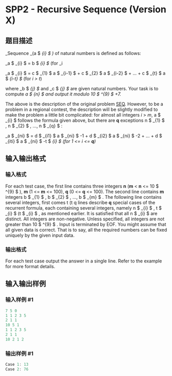 # SPP2 - Recursive Sequence (Version X)

## 题目描述

_Sequence _(a $ _{i} $ )_ of natural numbers is defined as follows:

_a $ _{i} $ = b $ _{i} $_ (for _i 

_a $ _{i} $ = c $ _{1} $ a $ _{i-1} $ + c $ _{2} $ a $ _{i-2} $ + ... + c $ _{t} $ a $ _{i-t} $_ (for _i > t_)

where _b $ _{j} $_ and _c $ _{j} $_ are given natural numbers. Your task is to compute _a $ _{n} $_ and output it modulo 10 $ ^{9} $ +7._

The above is the description of the original problem [SEQ](http://spoj.com/problems/SEQ). However, to be a problem in a regional contest, the description will be slightly modified to make the problem a little bit complicated: for almost all integers _i_ > _m_, a $ _{i} $ follows the formula given above, but there are **q** exceptions n $ _{1} $ , n $ _{2} $ , ..., n $ _{q} $ :

_a $ _{ni} $ = d $ _{i1} $ a $ _{ni} $ -1 + d $ _{i2} $ a $ _{ni} $ -2 + ... + d $ _{iti} $ a $ _{ni} $ -t $ _{i} $ (for 1 <= _i_ <= **q**)_

## 输入输出格式

### 输入格式

For each test case, the first line contains three integers **n** (**m** < **n** <= 10 $ ^{9} $ ), **m** (1 <= **m** <= 100), **q** (0 <= **q** <= 100). The second line contains **m** integers b $ _{1} $ , b $ _{2} $ , ..., b $ _{m} $ . The following line contains several integers, first comes t (t q lines describe **q** special cases of the recurrent formula, each containing several integers, namely n $ _{i} $ , t $ _{i} $ (t $ _{i} $ , as mentioned earlier. It is satisfied that all n $ _{i} $ are distinct. All integers are non-negative. Unless specified, all integers are not greater than 10 $ ^{9} $ . Input is terminated by EOF. You might assume that all given data is correct. That is to say, all the required numbers can be fixed uniquely by the given input data.

### 输出格式

For each test case output the answer in a single line. Refer to the example for more format details.

## 输入输出样例

### 输入样例 #1

```cpp
7 5 0
1 1 2 3 5
2 1 1
10 5 1
1 1 2 3 5
2 1 1
10 2 1 2
```


### 输出样例 #1

```cpp
Case 1: 13
Case 2: 76
```


